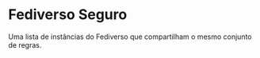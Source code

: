 # Fediverso Seguro

Uma lista de instâncias do Fediverso que compartilham o mesmo conjunto de regras.